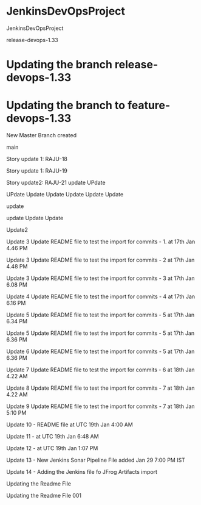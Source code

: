 # JenkinsDevOpsProject
JenkinsDevOpsProject





release-devops-1.33

Updating the branch release-devops-1.33
=======
Updating the branch to feature-devops-1.33
=======
New Master Branch created

main


Story update 1: RAJU-18


Story update 1: RAJU-19


Story update2:  RAJU-21
update
UPdate 

UPdate 
Update
Update
Update
Update
Update

update

update
Update
Update

Update2

Update 3
Update README file to test the import for commits - 1. at 17th Jan 4.46 PM

Update 3 Update README file to test the import for commits - 2 at 17th Jan 4.48 PM

Update 3 Update README file to test the import for commits - 3 at 17th Jan 6.08 PM

Update 4 Update README file to test the import for commits - 4 at 17th Jan 6.16 PM

Update 5 Update README file to test the import for commits - 5 at 17th Jan 6.34 PM

Update 5 Update README file to test the import for commits - 5 at 17th Jan 6.36 PM

Update 6 Update README file to test the import for commits - 5 at 17th Jan 6.36 PM

Update 7 Update README file to test the import for commits - 6 at 18th Jan 4.22 AM

Update 8 Update README file to test the import for commits - 7 at 18th Jan 4.22 AM

Update 9 Update README file to test the import for commits - 7 at 18th Jan 5:10  PM

Update 10 - README file at UTC 19th Jan 4:00 AM

Update 11 - at UTC 19th Jan 6:48 AM

Update 12 - at UTC 19th Jan 1:07 PM

Update 13 - New Jenkins Sonar Pipeline File added Jan 29 7:00 PM IST

Update 14 - Adding the Jenkins file fo JFrog Artifacts import


Updating the Readme File

Updating the Readme File 001
